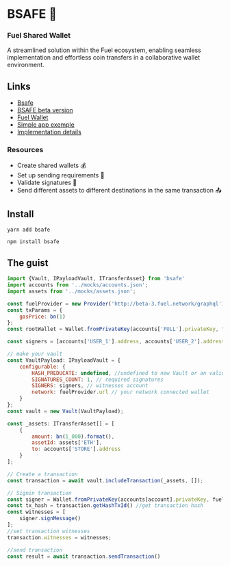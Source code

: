# BSAFE 🐢

### Fuel Shared Wallet

A streamlined solution within the Fuel ecosystem, enabling seamless implementation and effortless coin transfers in a collaborative wallet environment.

## Links

-   [Bsafe](https://home.bsafe.pro)
-   [BSAFE beta version](https://app.bsafe.pro)
-   [Fuel Wallet](https://chrome.google.com/webstore/detail/fuel-wallet/dldjpboieedgcmpkchcjcbijingjcgok)
-   [Simple app exemple](https://github.com/infinitybase/bsafe-example)
-   [Implementation details](https://github.com/infinitybase/bsafe/blob/d56523ab905d4749fa22787936db41a100be08c9/src/__tests__/vault.test.ts)

### Resources

-   Create shared wallets 💰
-   Set up sending requirements 🔧
-   Validate signatures 🔏
-   Send different assets to different destinations in the same transaction 📤

## Install

```
yarn add bsafe
```

```
npm install bsafe
```

## The guist

```javascript
import {Vault, IPayloadVault, ITransferAsset} from 'bsafe'
import accounts from '../mocks/accounts.json';
import assets from '../mocks/assets.json';

const fuelProvider = new Provider('http://beta-3.fuel.network/graphql');
const txParams = {
    gasPrice: bn(1)
};
const rootWallet = Wallet.fromPrivateKey(accounts['FULL'].privateKey, fuelProvider);

const signers = [accounts['USER_1'].address, accounts['USER_2'].address, accounts['USER_3'].address];

// make your vault
const VaultPayload: IPayloadVault = {
    configurable: {
        HASH_PREDUCATE: undefined, //undefined to new Vault or an valid hash to instance older vault
        SIGNATURES_COUNT: 1, // required signatures
        SIGNERS: signers, // witnesses account
        network: fuelProvider.url // your network connected wallet
    }
};
const vault = new Vault(VaultPayload);

const _assets: ITransferAsset[] = [
    {
        amount: bn(1_000).format(),
        assetId: assets['ETH'],
        to: accounts['STORE'].address
    }
];

// Create a transaction
const transaction = await vault.includeTransaction(_assets, []);

// Signin transaction
const signer = Wallet.fromPrivateKey(accounts[account].privateKey, fuelProvider); // instance an wallet account
const tx_hash = transaction.getHashTxId() //get transaction hash
const witnesses = [
    signer.signMessage()
];
//set transaction witnesses
transaction.witnesses = witnesses;

//send transaction
const result = await transaction.sendTransaction()

```
